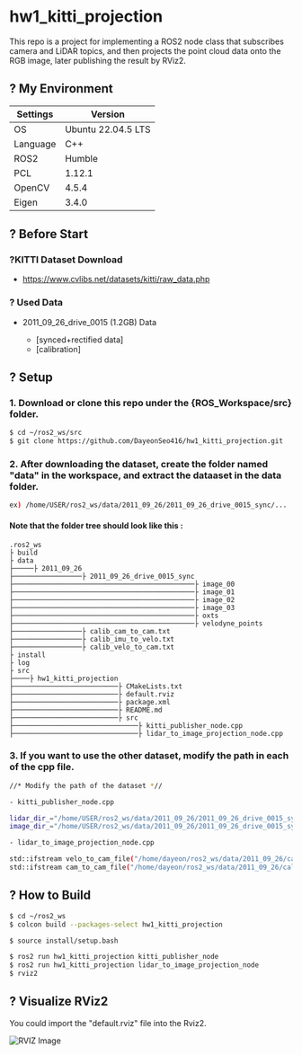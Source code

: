 # hw1_kitti_projection
This repo is a project for implementing a ROS2 node class that subscribes camera and LiDAR topics, and then projects the point cloud data onto the RGB image, later publishing the result by RViz2.

## ? My Environment
|Settings|Version|
|------|---|
|OS|Ubuntu 22.04.5 LTS|
|Language|C++|
|ROS2|Humble|
|PCL|1.12.1|
|OpenCV|4.5.4|
|Eigen|3.4.0|

## ? Before Start
### ?KITTI Dataset Download
- https://www.cvlibs.net/datasets/kitti/raw_data.php

### ? Used Data
- 2011_09_26_drive_0015 (1.2GB) Data

    - [synced+rectified data]
    - [calibration]

## ? Setup
### 1. Download or clone this repo under the {ROS_Workspace/src} folder.
~~~ bash
$ cd ~/ros2_ws/src
$ git clone https://github.com/DayeonSeo416/hw1_kitti_projection.git
~~~

### 2. After downloading the dataset, create the folder named "data" in the workspace, and extract the dataaset in the data folder.
~~~ bash
ex) /home/USER/ros2_ws/data/2011_09_26/2011_09_26_drive_0015_sync/...
~~~
#### Note that the folder tree should look like this :
~~~ text
.ros2_ws
├ build
├ data
├─────├ 2011_09_26
├─────────────────├ 2011_09_26_drive_0015_sync
├─────────────────────────────────────────────├ image_00
├─────────────────────────────────────────────├ image_01
├─────────────────────────────────────────────├ image_02
├─────────────────────────────────────────────├ image_03
├─────────────────────────────────────────────├ oxts
├─────────────────────────────────────────────├ velodyne_points
├─────────────────├ calib_cam_to_cam.txt
├─────────────────├ calib_imu_to_velo.txt
├─────────────────├ calib_velo_to_cam.txt
├ install
├ log
├ src
├────├ hw1_kitti_projection
├──────────────────────────├ CMakeLists.txt
├──────────────────────────├ default.rviz
├──────────────────────────├ package.xml
├──────────────────────────├ README.md
├──────────────────────────├ src
├───────────────────────────────├ kitti_publisher_node.cpp
├───────────────────────────────├ lidar_to_image_projection_node.cpp
~~~

### 3. If you want to use the other dataset, modify the path in each of the cpp file.
~~~ bash
//* Modify the path of the dataset *//

- kitti_publisher_node.cpp

lidar_dir_="/home/USER/ros2_ws/data/2011_09_26/2011_09_26_drive_0015_sync/velodyne_points/data";
image_dir_="/home/USER/ros2_ws/data/2011_09_26/2011_09_26_drive_0015_sync/image_02/data";

- lidar_to_image_projection_node.cpp

std::ifstream velo_to_cam_file("/home/dayeon/ros2_ws/data/2011_09_26/calib_velo_to_cam.txt");
std::ifstream cam_to_cam_file("/home/dayeon/ros2_ws/data/2011_09_26/calib_cam_to_cam.txt");
~~~

## ? How to Build
~~~ bash
$ cd ~/ros2_ws
$ colcon build --packages-select hw1_kitti_projection

$ source install/setup.bash

$ ros2 run hw1_kitti_projection kitti_publisher_node
$ ros2 run hw1_kitti_projection lidar_to_image_projection_node
$ rviz2
~~~

## ? Visualize RViz2
You could import the "default.rviz" file into the Rviz2.

![RVIZ Image](/home/dayeon/ros2_ws/src/hw1_kitti_projection/RVIZ2_image.png)
